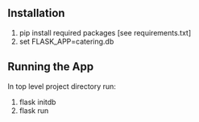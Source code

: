 ## Installation

1. pip install required packages [see requirements.txt]
2. set FLASK_APP=catering.db

## Running the App

In top level project directory run:
1. flask initdb
2. flask run